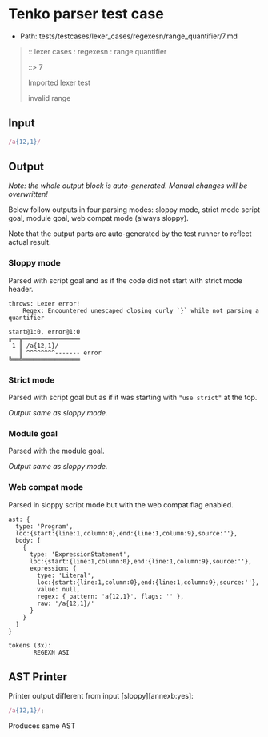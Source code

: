 # Tenko parser test case

- Path: tests/testcases/lexer_cases/regexesn/range_quantifier/7.md

> :: lexer cases : regexesn : range quantifier
>
> ::> 7
>
> Imported lexer test
>
> invalid range

## Input

`````js
/a{12,1}/
`````

## Output

_Note: the whole output block is auto-generated. Manual changes will be overwritten!_

Below follow outputs in four parsing modes: sloppy mode, strict mode script goal, module goal, web compat mode (always sloppy).

Note that the output parts are auto-generated by the test runner to reflect actual result.

### Sloppy mode

Parsed with script goal and as if the code did not start with strict mode header.

`````
throws: Lexer error!
    Regex: Encountered unescaped closing curly `}` while not parsing a quantifier

start@1:0, error@1:0
╔══╦════════════════
 1 ║ /a{12,1}/
   ║ ^^^^^^^^------- error
╚══╩════════════════

`````

### Strict mode

Parsed with script goal but as if it was starting with `"use strict"` at the top.

_Output same as sloppy mode._

### Module goal

Parsed with the module goal.

_Output same as sloppy mode._

### Web compat mode

Parsed in sloppy script mode but with the web compat flag enabled.

`````
ast: {
  type: 'Program',
  loc:{start:{line:1,column:0},end:{line:1,column:9},source:''},
  body: [
    {
      type: 'ExpressionStatement',
      loc:{start:{line:1,column:0},end:{line:1,column:9},source:''},
      expression: {
        type: 'Literal',
        loc:{start:{line:1,column:0},end:{line:1,column:9},source:''},
        value: null,
        regex: { pattern: 'a{12,1}', flags: '' },
        raw: '/a{12,1}/'
      }
    }
  ]
}

tokens (3x):
       REGEXN ASI
`````


## AST Printer

Printer output different from input [sloppy][annexb:yes]:

````js
/a{12,1}/;
````

Produces same AST
